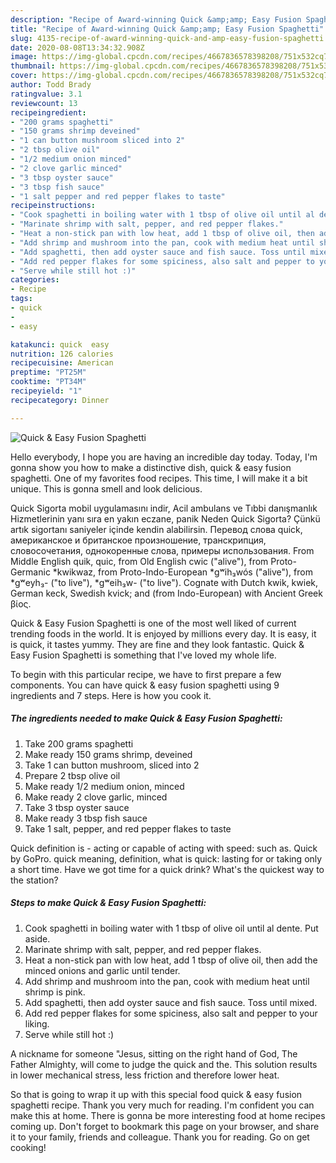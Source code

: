 ```yaml
---
description: "Recipe of Award-winning Quick &amp;amp; Easy Fusion Spaghetti"
title: "Recipe of Award-winning Quick &amp;amp; Easy Fusion Spaghetti"
slug: 4135-recipe-of-award-winning-quick-and-amp-easy-fusion-spaghetti
date: 2020-08-08T13:34:32.908Z
image: https://img-global.cpcdn.com/recipes/4667836578398208/751x532cq70/quick-easy-fusion-spaghetti-recipe-main-photo.jpg
thumbnail: https://img-global.cpcdn.com/recipes/4667836578398208/751x532cq70/quick-easy-fusion-spaghetti-recipe-main-photo.jpg
cover: https://img-global.cpcdn.com/recipes/4667836578398208/751x532cq70/quick-easy-fusion-spaghetti-recipe-main-photo.jpg
author: Todd Brady
ratingvalue: 3.1
reviewcount: 13
recipeingredient:
- "200 grams spaghetti"
- "150 grams shrimp deveined"
- "1 can button mushroom sliced into 2"
- "2 tbsp olive oil"
- "1/2 medium onion minced"
- "2 clove garlic minced"
- "3 tbsp oyster sauce"
- "3 tbsp fish sauce"
- "1 salt pepper and red pepper flakes to taste"
recipeinstructions:
- "Cook spaghetti in boiling water with 1 tbsp of olive oil until al dente. Put aside."
- "Marinate shrimp with salt, pepper, and red pepper flakes."
- "Heat a non-stick pan with low heat, add 1 tbsp of olive oil, then add the minced onions and garlic until tender."
- "Add shrimp and mushroom into the pan, cook with medium heat until shrimp is pink."
- "Add spaghetti, then add oyster sauce and fish sauce. Toss until mixed."
- "Add red pepper flakes for some spiciness, also salt and pepper to your liking."
- "Serve while still hot :)"
categories:
- Recipe
tags:
- quick
- 
- easy

katakunci: quick  easy 
nutrition: 126 calories
recipecuisine: American
preptime: "PT25M"
cooktime: "PT34M"
recipeyield: "1"
recipecategory: Dinner

---
```



![Quick &amp; Easy Fusion Spaghetti](https://img-global.cpcdn.com/recipes/4667836578398208/751x532cq70/quick-easy-fusion-spaghetti-recipe-main-photo.jpg)

Hello everybody, I hope you are having an incredible day today. Today, I'm gonna show you how to make a distinctive dish, quick &amp; easy fusion spaghetti. One of my favorites food recipes. This time, I will make it a bit unique. This is gonna smell and look delicious.

Quick Sigorta mobil uygulamasını indir, Acil ambulans ve Tıbbi danışmanlık Hizmetlerinin yanı sıra en yakın eczane, panik Neden Quick Sigorta? Çünkü artık sigortanı saniyeler içinde kendin alabilirsin. Перевод слова quick, американское и британское произношение, транскрипция, словосочетания, однокоренные слова, примеры использования. From Middle English quik, quic, from Old English cwic (&#34;alive&#34;), from Proto-Germanic *kwikwaz, from Proto-Indo-European *gʷih₃wós (&#34;alive&#34;), from *gʷeyh₃- (&#34;to live&#34;), *gʷeih₃w- (&#34;to live&#34;). Cognate with Dutch kwik, kwiek, German keck, Swedish kvick; and (from Indo-European) with Ancient Greek βίος.

Quick &amp; Easy Fusion Spaghetti is one of the most well liked of current trending foods in the world. It is enjoyed by millions every day. It is easy, it is quick, it tastes yummy. They are fine and they look fantastic. Quick &amp; Easy Fusion Spaghetti is something that I've loved my whole life.


To begin with this particular recipe, we have to first prepare a few components. You can have quick &amp; easy fusion spaghetti using 9 ingredients and 7 steps. Here is how you cook it.

<!--inarticleads1-->

##### The ingredients needed to make Quick &amp; Easy Fusion Spaghetti:

1. Take 200 grams spaghetti
1. Make ready 150 grams shrimp, deveined
1. Take 1 can button mushroom, sliced into 2
1. Prepare 2 tbsp olive oil
1. Make ready 1/2 medium onion, minced
1. Make ready 2 clove garlic, minced
1. Take 3 tbsp oyster sauce
1. Make ready 3 tbsp fish sauce
1. Take 1 salt, pepper, and red pepper flakes to taste


Quick definition is - acting or capable of acting with speed: such as. Quick by GoPro. quick meaning, definition, what is quick: lasting for or taking only a short time. Have we got time for a quick drink? What&#39;s the quickest way to the station? 

<!--inarticleads2-->

##### Steps to make Quick &amp; Easy Fusion Spaghetti:

1. Cook spaghetti in boiling water with 1 tbsp of olive oil until al dente. Put aside.
1. Marinate shrimp with salt, pepper, and red pepper flakes.
1. Heat a non-stick pan with low heat, add 1 tbsp of olive oil, then add the minced onions and garlic until tender.
1. Add shrimp and mushroom into the pan, cook with medium heat until shrimp is pink.
1. Add spaghetti, then add oyster sauce and fish sauce. Toss until mixed.
1. Add red pepper flakes for some spiciness, also salt and pepper to your liking.
1. Serve while still hot :)


A nickname for someone &#34;Jesus, sitting on the right hand of God, The Father Almighty, will come to judge the quick and the. This solution results in lower mechanical stress, less friction and therefore lower heat. 

So that is going to wrap it up with this special food quick &amp; easy fusion spaghetti recipe. Thank you very much for reading. I'm confident you can make this at home. There is gonna be more interesting food at home recipes coming up. Don't forget to bookmark this page on your browser, and share it to your family, friends and colleague. Thank you for reading. Go on get cooking!
